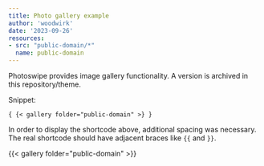 ```yaml
---
title: Photo gallery example
author: 'woodwirk'
date: '2023-09-26'
resources: 
- src: "public-domain/*"
  name: public-domain
---
```


Photoswipe provides image gallery functionality. A version is archived in this repository/theme.

Snippet:

```
{ {< gallery folder="public-domain" >} }
```

In order to display the shortcode above, additional spacing was necessary. The real shortcode should have adjacent braces like ``{{`` and ``}}``.

{{< gallery folder="public-domain" >}}